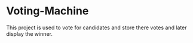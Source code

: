 # Voting-Machine
This project is used to vote for candidates and store there votes and later display the winner.
